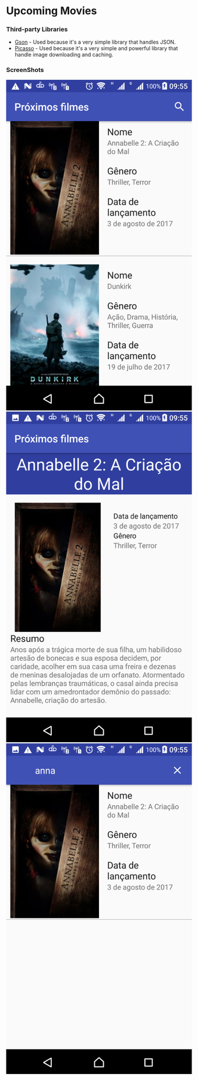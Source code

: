 # Upcoming Movies

### Third-party Libraries
* [Gson](https://github.com/google/gson) - Used because it's a very simple library that handles JSON.
* [Picasso](http://square.github.io/picasso/) - Used because it's a very simple and powerful library that handle image downloading and caching.

### ScreenShots
![List](https://github.com/iurimenin/upcoming_movies_original/blob/master/screenshots/Screenshot_20170831-095526.png?raw=true)
![Detail](https://github.com/iurimenin/upcoming_movies_original/blob/master/screenshots/Screenshot_20170831-095533.png?raw=true)
![Search](https://github.com/iurimenin/upcoming_movies_original/blob/master/screenshots/Screenshot_20170831-095545.png?raw=true)
